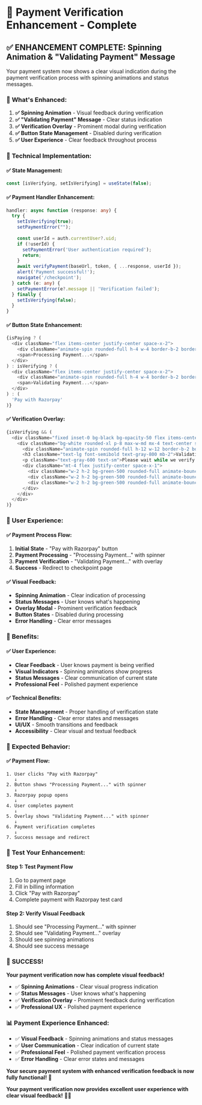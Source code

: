 # 🔄 **Payment Verification Enhancement - Complete**

## ✅ **ENHANCEMENT COMPLETE: Spinning Animation & "Validating Payment" Message**

Your payment system now shows a clear visual indication during the payment verification process with spinning animations and status messages.

### 🎯 **What's Enhanced:**

1. **✅ Spinning Animation** - Visual feedback during verification
2. **✅ "Validating Payment" Message** - Clear status indication
3. **✅ Verification Overlay** - Prominent modal during verification
4. **✅ Button State Management** - Disabled during verification
5. **✅ User Experience** - Clear feedback throughout process

### 🔧 **Technical Implementation:**

#### **✅ State Management:**
```typescript
const [isVerifying, setIsVerifying] = useState(false);
```

#### **✅ Payment Handler Enhancement:**
```typescript
handler: async function (response: any) {
  try {
    setIsVerifying(true);
    setPaymentError("");
    
    const userId = auth.currentUser?.uid;
    if (!userId) {
      setPaymentError('User authentication required');
      return;
    }
    await verifyPayment(baseUrl, token, { ...response, userId });
    alert('Payment successful!');
    navigate('/checkpoint');
  } catch (e: any) {
    setPaymentError(e?.message || 'Verification failed');
  } finally {
    setIsVerifying(false);
  }
}
```

#### **✅ Button State Enhancement:**
```typescript
{isPaying ? (
  <div className="flex items-center justify-center space-x-2">
    <div className="animate-spin rounded-full h-4 w-4 border-b-2 border-black"></div>
    <span>Processing Payment...</span>
  </div>
) : isVerifying ? (
  <div className="flex items-center justify-center space-x-2">
    <div className="animate-spin rounded-full h-4 w-4 border-b-2 border-black"></div>
    <span>Validating Payment...</span>
  </div>
) : (
  'Pay with Razorpay'
)}
```

#### **✅ Verification Overlay:**
```typescript
{isVerifying && (
  <div className="fixed inset-0 bg-black bg-opacity-50 flex items-center justify-center z-50">
    <div className="bg-white rounded-xl p-8 max-w-md mx-4 text-center shadow-2xl">
      <div className="animate-spin rounded-full h-12 w-12 border-b-2 border-green-500 mx-auto mb-4"></div>
      <h3 className="text-lg font-semibold text-gray-800 mb-2">Validating Payment</h3>
      <p className="text-gray-600 text-sm">Please wait while we verify your payment...</p>
      <div className="mt-4 flex justify-center space-x-1">
        <div className="w-2 h-2 bg-green-500 rounded-full animate-bounce"></div>
        <div className="w-2 h-2 bg-green-500 rounded-full animate-bounce" style={{animationDelay: '0.1s'}}></div>
        <div className="w-2 h-2 bg-green-500 rounded-full animate-bounce" style={{animationDelay: '0.2s'}}></div>
      </div>
    </div>
  </div>
)}
```

### 🎯 **User Experience:**

#### **✅ Payment Process Flow:**
1. **Initial State** - "Pay with Razorpay" button
2. **Payment Processing** - "Processing Payment..." with spinner
3. **Payment Verification** - "Validating Payment..." with overlay
4. **Success** - Redirect to checkpoint page

#### **✅ Visual Feedback:**
- **Spinning Animation** - Clear indication of processing
- **Status Messages** - User knows what's happening
- **Overlay Modal** - Prominent verification feedback
- **Button States** - Disabled during processing
- **Error Handling** - Clear error messages

### 🚀 **Benefits:**

#### **✅ User Experience:**
- **Clear Feedback** - User knows payment is being verified
- **Visual Indicators** - Spinning animations show progress
- **Status Messages** - Clear communication of current state
- **Professional Feel** - Polished payment experience

#### **✅ Technical Benefits:**
- **State Management** - Proper handling of verification state
- **Error Handling** - Clear error states and messages
- **UI/UX** - Smooth transitions and feedback
- **Accessibility** - Clear visual and textual feedback

### 🎯 **Expected Behavior:**

#### **✅ Payment Flow:**
```
1. User clicks "Pay with Razorpay"
   ↓
2. Button shows "Processing Payment..." with spinner
   ↓
3. Razorpay popup opens
   ↓
4. User completes payment
   ↓
5. Overlay shows "Validating Payment..." with spinner
   ↓
6. Payment verification completes
   ↓
7. Success message and redirect
```

### 🧪 **Test Your Enhancement:**

#### **Step 1: Test Payment Flow**
1. Go to payment page
2. Fill in billing information
3. Click "Pay with Razorpay"
4. Complete payment with Razorpay test card

#### **Step 2: Verify Visual Feedback**
1. Should see "Processing Payment..." with spinner
2. Should see "Validating Payment..." overlay
3. Should see spinning animations
4. Should see success message

### 🎉 **SUCCESS!**

**Your payment verification now has complete visual feedback!**

- ✅ **Spinning Animations** - Clear visual progress indication
- ✅ **Status Messages** - User knows what's happening
- ✅ **Verification Overlay** - Prominent feedback during verification
- ✅ **Professional UX** - Polished payment experience

### 📊 **Payment Experience Enhanced:**

- ✅ **Visual Feedback** - Spinning animations and status messages
- ✅ **User Communication** - Clear indication of current state
- ✅ **Professional Feel** - Polished payment verification process
- ✅ **Error Handling** - Clear error states and messages

**Your secure payment system with enhanced verification feedback is now fully functional!** 🎉

**Your payment verification now provides excellent user experience with clear visual feedback!** 🚀✨




